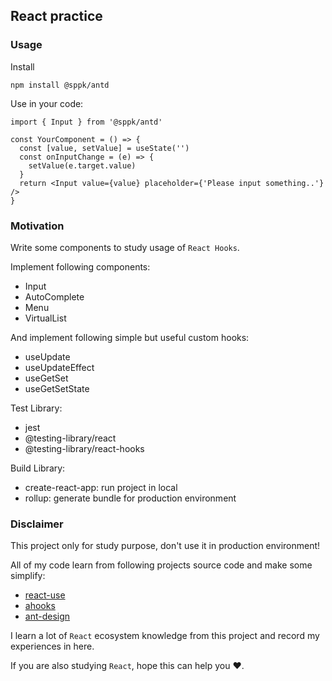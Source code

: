 ## React practice

### Usage

Install

```shell
npm install @sppk/antd
```

Use in your code:

```tsx
import { Input } from '@sppk/antd'

const YourComponent = () => {
  const [value, setValue] = useState('')
  const onInputChange = (e) => {
    setValue(e.target.value)
  }
  return <Input value={value} placeholder={'Please input something..'} />
}
```

### Motivation

Write some components to study usage of `React Hooks`.

Implement following components:

* Input
* AutoComplete
* Menu
* VirtualList

And implement following simple but useful custom hooks:

* useUpdate
* useUpdateEffect
* useGetSet
* useGetSetState

Test Library:

* jest
* @testing-library/react
* @testing-library/react-hooks

Build Library:

* create-react-app: run project in local
* rollup: generate bundle for production environment

### Disclaimer

This project only for study purpose, don't use it in production environment!

All of my code learn from following projects source code and make some simplify:

* [react-use](https://github.com/streamich/react-use)
* [ahooks](https://github.com/alibaba/hooks)
* [ant-design](https://github.com/ant-design/ant-design)

I learn a lot of `React` ecosystem knowledge from this project and record my experiences in here.

If you are also studying `React`, hope this can help you ❤️.



